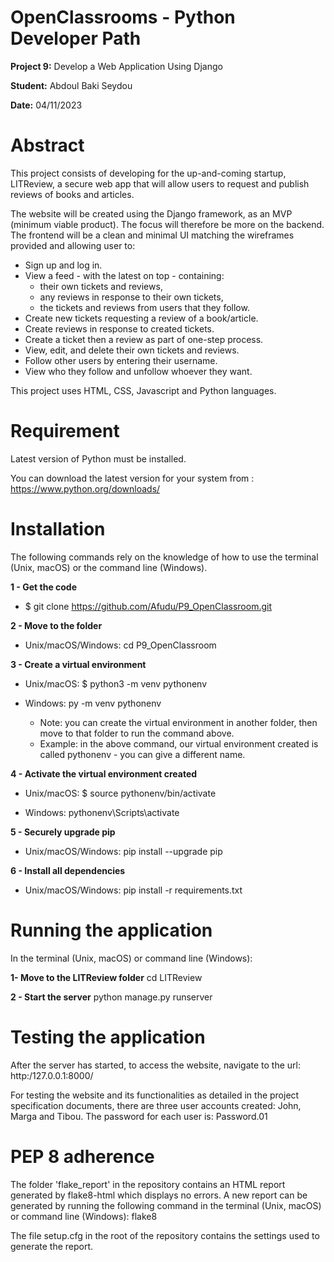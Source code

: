 # OpenClassrooms - Python Developer Path

**Project 9:** Develop a Web Application Using Django

**Student:** Abdoul Baki Seydou

**Date:** 04/11/2023

# Abstract
This project consists of developing for the up-and-coming startup, LITReview, a secure web app that will allow users 
to request and publish reviews of books and articles.

The website will be created using the Django framework, as an MVP (minimum viable product). 
The focus will therefore be more on the backend. 
The frontend will be a clean and minimal UI matching the wireframes provided and allowing user to:

  -	Sign up and log in.
  -	View a feed - with the latest on top - containing:
    - their own tickets and reviews,
    - any reviews in response to their own tickets,
    - the tickets and reviews from users that they follow.
  -	Create new tickets requesting a review of a book/article.
  -	Create reviews in response to created tickets.
  -	Create a ticket then a review as part of one-step process.
  -	View, edit, and delete their own tickets and reviews.
  -	Follow other users by entering their username.
  -	View who they follow and unfollow whoever they want. 

This project uses HTML, CSS, Javascript and Python languages.

# Requirement

Latest version of Python must be installed.

You can download the latest version for your system from : https://www.python.org/downloads/

# Installation

The following commands rely on the knowledge of how to use the terminal (Unix, macOS) or the command line (Windows).

**1 - Get the code**

  * $ git clone https://github.com/Afudu/P9_OpenClassroom.git

**2 - Move to the folder**

  * Unix/macOS/Windows: cd P9_OpenClassroom

**3 - Create a virtual environment**

  * Unix/macOS: $ python3 -m venv pythonenv
  * Windows: py -m venv pythonenv
  
    * Note: you can create the virtual environment in another folder, then move to that folder to run the command above.
    * Example: in the above command, our virtual environment created is called pythonenv - you can give a different name.

**4 - Activate the virtual environment created**

  * Unix/macOS: $ source pythonenv/bin/activate

  * Windows: pythonenv\Scripts\activate

**5 - Securely upgrade pip**

 * Unix/macOS/Windows: pip install --upgrade pip

**6 - Install all dependencies**

 * Unix/macOS/Windows: pip install -r requirements.txt

# Running the application

In the terminal (Unix, macOS) or command line (Windows):

**1- Move to the LITReview folder** 
cd LITReview

**2 - Start the server** 
python manage.py runserver


# Testing the application
After the server has started, to access the website, navigate to the url: http:/127.0.0.1:8000/

For testing the website and its functionalities as detailed in the project specification documents, 
there are three user accounts created: John, Marga and Tibou.
The password for each user is: Password.01

# PEP 8 adherence
The folder 'flake_report' in the repository contains an HTML report generated by flake8-html which displays no errors.
A new report can be generated by running the following command in the terminal (Unix, macOS) 
or command line (Windows): flake8

The file setup.cfg in the root of the repository contains the settings used to generate the report.
